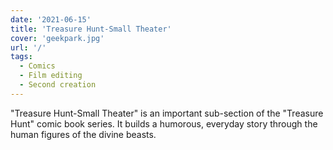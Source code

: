 ```yaml
---
date: '2021-06-15'
title: 'Treasure Hunt-Small Theater'
cover: 'geekpark.jpg'
url: '/'
tags:
  - Comics
  - Film editing
  - Second creation  
---
```


"Treasure Hunt-Small Theater" is an important sub-section of the "Treasure Hunt" comic book series. It builds a humorous, everyday story through the human figures of the divine beasts.
